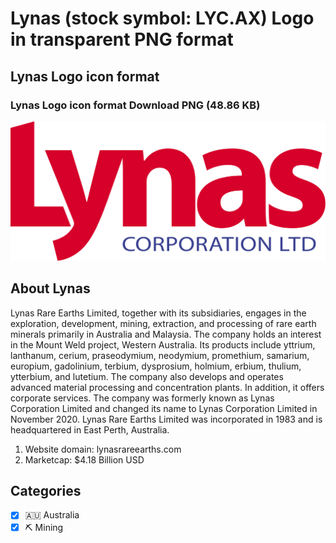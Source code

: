 # Lynas (stock symbol: LYC.AX) Logo in transparent PNG format

## Lynas Logo icon format

### Lynas Logo icon format Download PNG (48.86 KB)

![Lynas Logo icon format Download PNG (48.86 KB)](/img/orig/LYC.AX-bea0e05b.png)

## About Lynas

Lynas Rare Earths Limited, together with its subsidiaries, engages in the exploration, development, mining, extraction, and processing of rare earth minerals primarily in Australia and Malaysia. The company holds an interest in the Mount Weld project, Western Australia. Its products include yttrium, lanthanum, cerium, praseodymium, neodymium, promethium, samarium, europium, gadolinium, terbium, dysprosium, holmium, erbium, thulium, ytterbium, and lutetium. The company also develops and operates advanced material processing and concentration plants. In addition, it offers corporate services. The company was formerly known as Lynas Corporation Limited and changed its name to Lynas Corporation Limited in November 2020. Lynas Rare Earths Limited was incorporated in 1983 and is headquartered in East Perth, Australia.

1. Website domain: lynasrareearths.com
2. Marketcap: $4.18 Billion USD


## Categories
- [x] 🇦🇺 Australia
- [x] ⛏️ Mining
